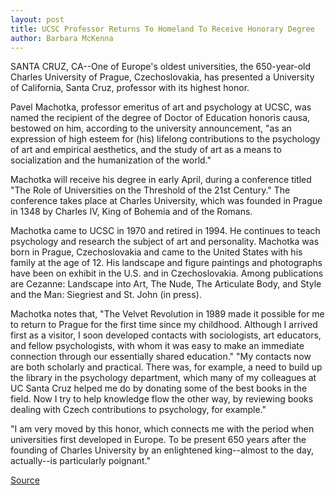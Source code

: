 ```yaml
---
layout: post
title: UCSC Professor Returns To Homeland To Receive Honorary Degree
author: Barbara McKenna
---
```


SANTA CRUZ, CA--One of Europe's oldest universities, the 650-year-old Charles  University of Prague, Czechoslovakia, has presented a University of California,  Santa Cruz, professor with its highest honor.

Pavel Machotka, professor emeritus of art and psychology at UCSC, was  named the recipient of the degree of Doctor of Education honoris causa, bestowed  on him, according to the university announcement, "as an expression of high  esteem for (his) lifelong contributions to the psychology of art and empirical  aesthetics, and the study of art as a means to socialization and the humanization  of the world."

Machotka will receive his degree in early April, during a conference  titled "The Role of Universities on the Threshold of the 21st Century." The  conference takes place at Charles University, which was founded in Prague in  1348 by Charles IV, King of Bohemia and of the Romans.

Machotka came to UCSC in 1970 and retired in 1994. He continues to teach  psychology and research the subject of art and personality. Machotka was born in  Prague, Czechoslovakia and came to the United States with his family at the age  of 12. His landscape and figure paintings and photographs have been on exhibit in  the U.S. and in Czechoslovakia. Among publications are Cezanne: Landscape into  Art, The Nude, The Articulate Body, and Style and the Man: Siegriest and St. John  (in press).

Machotka notes that, "The Velvet Revolution in 1989 made it possible for  me to return to Prague for the first time since my childhood. Although I  arrived first as a visitor, I soon developed contacts with sociologists, art  educators, and fellow psychologists, with whom it was easy to make an  immediate connection through our essentially shared education." "My contacts now are both scholarly and practical. There was, for  example, a need to build up the library in the psychology department, which  many of my colleagues at UC Santa Cruz helped me do by donating some of the  best books in the field. Now I try to help knowledge flow the other way, by  reviewing books dealing with Czech contributions to psychology, for example."

"I am very moved by this honor, which connects me with the period when  universities first developed in Europe. To be present 650 years after the  founding of Charles University by an enlightened king--almost to the day,  actually--is particularly poignant."

[Source](http://www1.ucsc.edu/news_events/press_releases/archive/97-98/02-98/021898-UCSC_professor_retu.html "Permalink to 021898-UCSC_professor_retu")